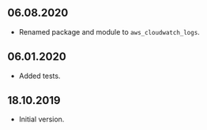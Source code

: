 ## 06.08.2020

- Renamed package and module to `aws_cloudwatch_logs`.

## 06.01.2020

- Added tests.

## 18.10.2019

- Initial version.
